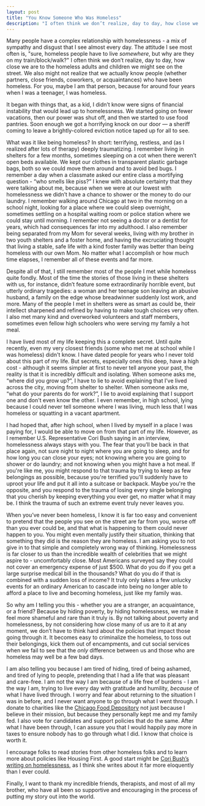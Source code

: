 ```yaml
---
layout: post
title: "You Know Someone Who Was Homeless"
description: "I often think we don’t realize, day to day, how close we are to the homeless adults and children we might see on the street. We also might not realize that we actually know people (whether partners, close friends, coworkers, or acquaintances) who have been homeless. For you, maybe I am that person, because for around four years when I was a teenager, I was homeless."
---
```


Many people have a complex relationship with homelessness - a mix of sympathy and disgust that I see almost every day. The attitude I see most often is, "sure, homeless people have to live _somewhere_, but why are they on my train/block/walk?" I often think we don’t realize, day to day, how close we are to the homeless adults and children we might see on the street. We also might not realize that we actually know people (whether partners, close friends, coworkers, or acquaintances) who have been homeless. For you, maybe I am that person, because for around four years when I was a teenager, I was homeless.

It began with things that, as a kid, I didn’t know were signs of financial instability that would lead up to homelessness. We started going on fewer vacations, then our power was shut off, and then we started to use food pantries. Soon enough we got a horrifying knock on our door — a sheriff coming to leave a brightly-colored eviction notice taped up for all to see.

What was it like being homeless? In short: terrifying, restless, and (as I realized after lots of therapy) deeply traumatizing. I remember living in shelters for a few months, sometimes sleeping on a cot when there weren’t open beds available. We kept our clothes in transparent plastic garbage bags, both so we could move them around and to avoid bed bugs. I remember a day when a classmate asked our entire class a mortifying question - “who smells like piss?” I knew with absolute certainty that they were talking about me, because when we were at our lowest with homelessness we didn’t have a chance to shower or the money to do our laundry. I remember walking around Chicago at two in the morning on a school night, looking for a place where we could sleep overnight, sometimes settling on a hospital waiting room or police station where we could stay until morning. I remember not seeing a doctor or a dentist for years, which had consequences far into my adulthood. I also remember being separated from my Mom for several weeks, living with my brother in two youth shelters and a foster home, and having the excruciating thought that living a stable, safe life with a kind foster family was better than being homeless with our own Mom. No matter what I accomplish or how much time elapses, I remember all of these events and far more.

Despite all of that, I still remember most of the people I met while homeless quite fondly. Most of the time the stories of those living in these shelters with us, for instance, didn’t feature some extraordinarily horrible event, but utterly ordinary tragedies: a woman and her teenage son leaving an abusive husband, a family on the edge whose breadwinner suddenly lost work, and more. Many of the people I met in shelters were as smart as could be, their intellect sharpened and refined by having to make tough choices very often. I also met many kind and overworked volunteers and staff members, sometimes even fellow high schoolers who were serving my family a hot meal.

I have lived most of my life keeping this a complete secret. Until quite recently, even my very closest friends (some who met me at school while I was homeless) didn't know. I have dated people for years who I never told about this part of my life. But secrets, especially ones this deep, have a high cost - although it seems simpler at first to never tell anyone your past, the reality is that it is incredibly difficult and isolating. When someone asks me, “where did you grow up?”, I have to lie to avoid explaining that I’ve lived across the city, moving from shelter to shelter. When someone asks me, “what do your parents do for work?”, I lie to avoid explaining that I support one and don't even know the other. I even remember, in high school, lying because I could never tell someone where I was living, much less that I was homeless or squatting in a vacant apartment.

I had hoped that, after high school, when I lived by myself in a place I was paying for, I would be able to move on from that part of my life. However, as I remember U.S. Representative Cori Bush saying in an interview, homelessness always stays with you. The fear that you’ll be back in that place again, not sure night to night where you are going to sleep, and for how long you can close your eyes; not knowing where you are going to shower or do laundry; and not knowing when you might have a hot meal. If you're like me, you might respond to that trauma by trying to keep as few belongings as possible, because you're terrified you'll suddenly have to uproot your life and put it all into a suitcase or backpack. Maybe you're the opposite, and you respond to the trauma of losing every single belonging that you cherish by keeping everything you ever get, no matter what it may be. I think the trauma of such an extreme event truly never leaves you.

When you’ve never been homeless, I know it is far too easy and convenient to pretend that the people you see on the street are far from you, worse off than you ever could be, and that what is happening to them could never happen to you. You might even mentally justify their situation, thinking that something they did is the reason they are homeless. I am asking you to not give in to that simple and completely wrong way of thinking. Homelessness is far closer to us than the incredible wealth of celebrities that we might aspire to - uncomfortably close. Most Americans surveyed say they could not cover an emergency expense of just $500. What do you do if you get a large surprise medical bill in the thousands? What do you do if that is combined with a sudden loss of income? It truly only takes a few unlucky events for an ordinary American to cascade into being no longer able to afford a place to live and becoming homeless, just like my family was.

So why am I telling you this - whether you are a stranger, an acquaintance, or a friend? Because by hiding poverty, by hiding homelessness, we make it feel more shameful and rare than it truly is. By not talking about poverty and homelessness, by not considering how close many of us are to it at any moment, we don’t have to think hard about the policies that impact those going through it. It becomes easy to criminalize the homeless, to toss out their belongings, kick them out of encampments, and cut social services when we fail to see that the _only_ difference between us and those who are homeless may well be a few bad days.

I am also telling you because I am tired of hiding, tired of being ashamed, and tired of lying to people, pretending that I had a life that was pleasant and care-free. I am not the way I am because of a life free of burdens - I am the way I am, trying to live every day with gratitude and humility, _because_ of what I have lived through. I worry and fear about returning to the situation I was in before, and I never want anyone to go through what I went through. I donate to charities like the [Chicago Food Depository](https://www.chicagosfoodbank.org/) not just because I believe in their mission, but because they personally kept me and my family fed. I also vote for candidates and support policies that do the same. After what I have been through, I can assure you that I would happily pay more in taxes to ensure nobody has to go through what I did. I know that choice is worth it.

I encourage folks to read stories from other homeless folks and to learn more about policies like Housing First. A good start might be [Cori Bush’s writing on homelessness](https://time.com/6085841/cori-bush-homelessness-crisis/), as I think she writes about it far more eloquently than I ever could.

Finally, I want to thank my incredible friends, therapists, and most of all my brother, who have all been so supportive and encouraging in the process of putting my story out into the world.
